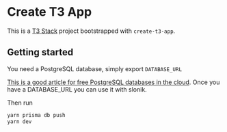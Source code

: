# Create T3 App

This is a [T3 Stack](https://create.t3.gg/) project bootstrapped with `create-t3-app`.

## Getting started

You need a PostgreSQL database, simply export `DATABASE_URL`

[This is a good article for free PostgreSQL databases in the cloud](https://hasura.io/blog/top-postgresql-database-free-tier-solutions/). Once you have a DATABASE_URL you can use it with slonik.

Then run

```bash
yarn prisma db push
yarn dev
```
